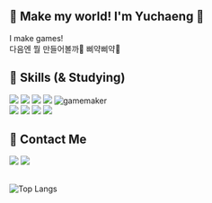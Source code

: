 ## 🐣 Make my world! I'm Yuchaeng 🐣
I make games!<br>
다음엔 뭘 만들어볼까🌱 삐약삐약🐥
<br>
## 💖 Skills (& Studying)

<img src="https://img.shields.io/badge/-C%23-000000?style=flat-square&logo=Csharp&logoColor=white"/> <img src="https://img.shields.io/badge/Unity-000000?style=flat-square&logo=Unity&logoColor=white"/> <img src="https://img.shields.io/badge/C-A8B9CC?style=flat-square&logo=C&logoColor=white"/> <img src="https://img.shields.io/badge/C++-00599C?style=flat-square&logo=cplusplus&logoColor=white"/> <img alt="gamemaker" src ="https://img.shields.io/badge/gamemaker-000000.svg?&style=flat-square&logo=gamemaker&logoColor=white"/> <br>
<img src="https://img.shields.io/badge/Java-8DC63F?style=flat-square&logo=csharp&logoColor=white"/> <img src="https://img.shields.io/badge/Android-34A853?style=flat-square&logo=android&logoColor=white"/> <img src="https://img.shields.io/badge/Kotlin-7F52FF?style=flat-square&logo=kotlin&logoColor=white"/> <img src="https://img.shields.io/badge/MySQL-4479A1?style=flat-square&logo=mysql&logoColor=white"/>


## 💛 Contact Me
<a href="mailto:shub29@naver.com" target="_blank"><img src="https://img.shields.io/badge/Naver-03C75A?style=flat-square&logo=naver&logoColor=white"/></a>
<a href="mailto:chaae127@gmail.com" target="_blank"><img src="https://img.shields.io/badge/Gmail-EA4335?style=flat-square&logo=gmail&logoColor=white"/></a>
<br><br>

![Top Langs](https://github-readme-stats.vercel.app/api/top-langs/?username=Yuchaeng&layout=compact)
